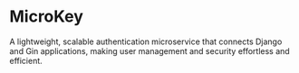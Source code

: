 # MicroKey
A lightweight, scalable authentication microservice that connects Django and Gin applications, making user management and security effortless and efficient.
